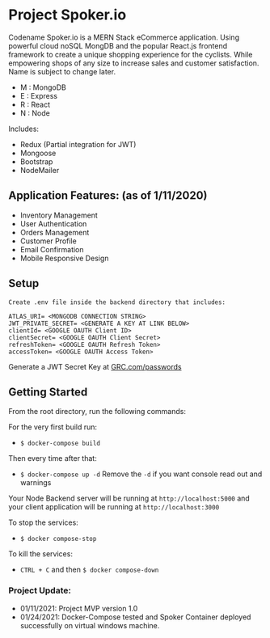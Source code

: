 # Project Spoker.io
Codename Spoker.io is a MERN Stack eCommerce application. Using powerful cloud noSQL MongDB and the popular React.js frontend framework to create a unique shopping experience for the cyclists. While empowering shops  of any size to increase sales and customer satisfaction. Name is subject to change later.
- M : MongoDB
- E : Express
- R : React
- N : Node

Includes:
- Redux (Partial integration for JWT)
- Mongoose
- Bootstrap
- NodeMailer
## Application Features: (as of 1/11/2020)
- Inventory Management
- User Authentication
- Orders Management
- Customer Profile
- Email Confirmation
- Mobile Responsive Design

## Setup

```
Create .env file inside the backend directory that includes:

ATLAS_URI= <MONGODB CONNECTION STRING>
JWT_PRIVATE_SECRET= <GENERATE A KEY AT LINK BELOW>
clientId= <GOOGLE OAUTH Client ID>
clientSecret= <GOOGLE OAUTH Client Secret>
refreshToken= <GOOGLE OAUTH Refresh Token>
accessToken= <GOOGLE OAUTH Access Token>

```
Generate a JWT Secret Key at [GRC.com/passwords](https://www.grc.com/passwords.htm)

## Getting Started

From the root directory, run the following commands:

For the very first build run:

- `$ docker-compose build`

Then every time after that:

- `$ docker-compose up -d`
Remove the `-d` if you want console read out and warnings

Your Node Backend server will be running at `http://localhost:5000` and your client application will be running at `http://localhost:3000`

To stop the services:

- `$ docker compose-stop`

To kill the services:

- `CTRL + C` and then `$ docker compose-down`

### Project Update:
- 01/11/2021: Project MVP version 1.0
- 01/24/2021: Docker-Compose tested and Spoker Container deployed successfully on virtual windows machine.
